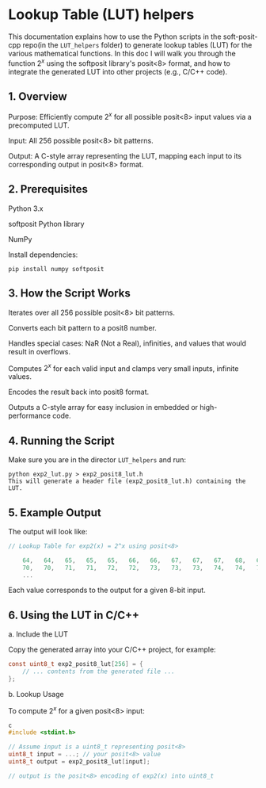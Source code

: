 # Lookup Table (LUT) helpers
This documentation explains how to use the Python scripts in the soft-posit-cpp repo(in the `LUT_helpers` folder) to generate lookup tables (LUT) for the various mathematical functions. 
In this doc I will walk you through the function $2^x$ using the softposit library's posit<8> format, and how to integrate the generated LUT into other projects (e.g., C/C++ code).

## 1. Overview
Purpose: Efficiently compute $2^x$ for all possible posit<8> input values via a precomputed LUT.

Input: All 256 possible posit<8> bit patterns.

Output: A C-style array representing the LUT, mapping each input to its corresponding output in posit<8> format.

## 2. Prerequisites
Python 3.x

softposit Python library

NumPy

Install dependencies:

```
pip install numpy softposit
```

## 3. How the Script Works
Iterates over all 256 possible posit<8> bit patterns.

Converts each bit pattern to a posit8 number.

Handles special cases: NaR (Not a Real), infinities, and values that would result in overflows.

Computes $2^x$ for each valid input and clamps very small inputs, infinite values.

Encodes the result back into posit8 format.

Outputs a C-style array for easy inclusion in embedded or high-performance code.

## 4. Running the Script
Make sure you are in the director `LUT_helpers` and run:
```
python exp2_lut.py > exp2_posit8_lut.h
This will generate a header file (exp2_posit8_lut.h) containing the LUT.
```

## 5. Example Output
The output will look like:

```c
// Lookup Table for exp2(x) = 2^x using posit<8>

    64,   64,   65,   65,   65,   66,   66,   67,   67,   67,   68,   68,   68,   69,   69,   70,   
    70,   70,   71,   71,   72,   72,   73,   73,   73,   74,   74,   75,   75,   76,   76,   77,   
    ...
```
Each value corresponds to the output for a given 8-bit input.

## 6. Using the LUT in C/C++
a. Include the LUT

Copy the generated array into your C/C++ project, for example:

```c
const uint8_t exp2_posit8_lut[256] = {
    // ... contents from the generated file ...
};
```
b. Lookup Usage

To compute  $2^x$ for a given posit<8> input:
```c
c
#include <stdint.h>

// Assume input is a uint8_t representing posit<8>
uint8_t input = ...; // your posit<8> value
uint8_t output = exp2_posit8_lut[input];

// output is the posit<8> encoding of exp2(x) into uint8_t
```
